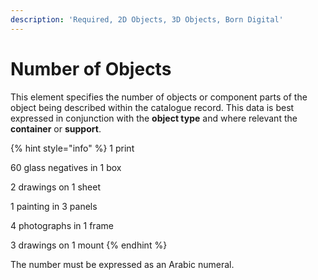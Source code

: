 ```yaml
---
description: 'Required, 2D Objects, 3D Objects, Born Digital'
---
```


# Number of Objects

This element specifies the number of objects or component parts of the object being described within the catalogue record. This data is best expressed in conjunction with the **object type** and where relevant the **container** or **support**.

{% hint style="info" %}
1 print

60 glass negatives in 1 box 

2 drawings on 1 sheet 

1 painting in 3 panels 

4 photographs in 1 frame 

3 drawings on 1 mount
{% endhint %}

The number must be expressed as an Arabic numeral.


